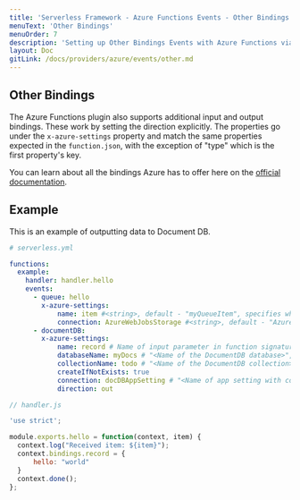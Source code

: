 ```yaml
---
title: 'Serverless Framework - Azure Functions Events - Other Bindings'
menuText: 'Other Bindings'
menuOrder: 7
description: 'Setting up Other Bindings Events with Azure Functions via the Serverless Framework'
layout: Doc
gitLink: /docs/providers/azure/events/other.md
---
```


## Other Bindings

The Azure Functions plugin also supports additional input and output bindings.
These work by setting the direction explicitly. The properties go under the
`x-azure-settings` property and match the same properties expected in the
`function.json`, with the exception of "type" which is the first property's key.

You can learn about all the bindings Azure has to offer here on the
[official documentation](https://docs.microsoft.com/en-us/azure/azure-functions/functions-triggers-bindings).

## Example

This is an example of outputting data to Document DB.

```yml
# serverless.yml

functions:
  example:
    handler: handler.hello
    events:
      - queue: hello
        x-azure-settings:
            name: item #<string>, default - "myQueueItem", specifies which name it's available on `context.bindings`
            connection: AzureWebJobsStorage #<string>, default - "AzureWebJobsStorage", environment variable which contains Storage Account Connection String
      - documentDB:
        x-azure-settings:
            name: record # Name of input parameter in function signature>",
            databaseName: myDocs # "<Name of the DocumentDB database>",
            collectionName: todo # "<Name of the DocumentDB collection>",
            createIfNotExists: true
            connection: docDBAppSetting # "<Name of app setting with connection string - see below>",
            direction: out
```

```javascript
// handler.js

'use strict';

module.exports.hello = function(context, item) {
  context.log("Received item: ${item}");
  context.bindings.record = {
      hello: "world"
  }
  context.done();
};
```
